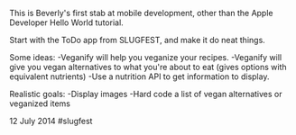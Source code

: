 This is Beverly's first stab at mobile development, other than the Apple Developer Hello World tutorial. 

Start with the ToDo app from SLUGFEST, and make it do neat things. 

Some ideas: 
-Veganify will help you veganize your recipes. 
-Veganify will give you vegan alternatives to what you're about to eat (gives options with equivalent nutrients) 
-Use a nutrition API to get information to display. 

Realistic goals: 
-Display images 
-Hard code a list of vegan alternatives or veganized items 

12 July 2014 
#slugfest